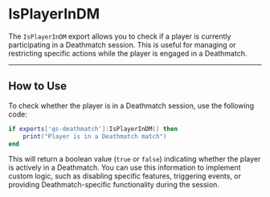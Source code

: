 # IsPlayerInDM

The `IsPlayerInDM` export allows you to check if a player is currently participating in a Deathmatch session. This is useful for managing or restricting specific actions while the player is engaged in a Deathmatch.

***

## How to Use

To check whether the player is in a Deathmatch session, use the following code:

```lua
if exports['qs-deathmatch']:IsPlayerInDM() then
    print("Player is in a Deathmatch match")
end
```

This will return a boolean value (`true` or `false`) indicating whether the player is actively in a Deathmatch. You can use this information to implement custom logic, such as disabling specific features, triggering events, or providing Deathmatch-specific functionality during the session.
